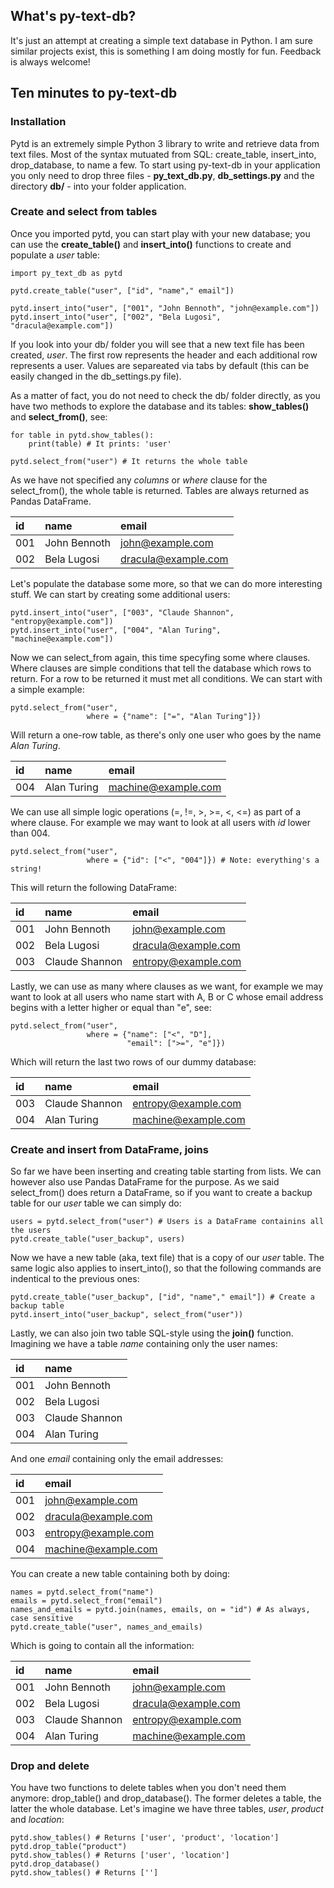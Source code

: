 ## What's py-text-db?
It's just an attempt at creating a simple text database in Python. I am sure similar projects exist, this is something I am doing mostly for fun. Feedback is always welcome!

## Ten minutes to py-text-db
### Installation
Pytd is an extremely simple Python 3 library to write and retrieve data from text files. Most of the syntax mutuated from SQL: create_table, insert_into, drop_database, to name a few. To start using py-text-db in your application you only need to drop three files - **py_text_db.py**, **db_settings.py** and the directory **db/** - into your folder application.

### Create and select from tables
 Once you imported pytd, you can start play with your new database; you can use the **create_table()** and **insert_into()** functions to create and populate a *user* table:

    import py_text_db as pytd

    pytd.create_table("user", ["id", "name"," email"])

    pytd.insert_into("user", ["001", "John Bennoth", "john@example.com"])
    pytd.insert_into("user", ["002", "Bela Lugosi", "dracula@example.com"])

If you look into your db/ folder you will see that a new text file has been created, *user*. The first row represents the header and each additional row represents a user. Values are separeated via tabs by default (this can be easily changed in the db_settings.py file).

As a matter of fact, you do not need to check the db/ folder directly, as you have two methods to explore the database and its tables: **show_tables()** and **select_from()**, see:

    for table in pytd.show_tables():
        print(table) # It prints: 'user'

    pytd.select_from("user") # It returns the whole table

As we have not specified any *columns* or *where* clause for the select_from(), the whole table is returned. Tables are always returned as Pandas DataFrame.

| id | name | email |
| :------------- | :------------- | :------------- |
| 001 | John Bennoth | john@example.com |
| 002 | Bela Lugosi | dracula@example.com |

Let's populate the database some more, so that we can do more interesting stuff. We can start by creating some additional users:

    pytd.insert_into("user", ["003", "Claude Shannon", "entropy@example.com"])
    pytd.insert_into("user", ["004", "Alan Turing", "machine@example.com"])

Now we can select_from again, this time specyfing some where clauses. Where clauses are simple conditions that tell the database which rows to return. For a row to be returned it must met all conditions. We can start with a simple example:

    pytd.select_from("user",
                     where = {"name": ["=", "Alan Turing"]})

Will return a one-row table, as there's only one user who goes by the name *Alan Turing*.

| id | name | email |
| :------------- | :------------- | :------------- |
| 004 | Alan Turing | machine@example.com |

We can use all simple logic operations (=, !=, >, >=, <, <=) as part of a where clause. For example we may want to look at all users with *id* lower than 004.

    pytd.select_from("user",
                     where = {"id": ["<", "004"]}) # Note: everything's a string!

This will return the following DataFrame:

| id | name | email |
| :------------- | :------------- | :------------- |
| 001 | John Bennoth | john@example.com |
| 002 | Bela Lugosi | dracula@example.com |   
| 003 | Claude Shannon | entropy@example.com |           

Lastly, we can use as many where clauses as we want, for example we may want to look at all users who name start with A, B or C whose email address begins with a letter higher or equal than "e", see:

    pytd.select_from("user",
                     where = {"name": ["<", "D"],
                              "email": [">=", "e"]})

Which will return the last two rows of our dummy database:

| id | name | email |
| :------------- | :------------- | :------------- |
| 003 | Claude Shannon | entropy@example.com |
| 004 | Alan Turing | machine@example.com |

### Create and insert from DataFrame, joins
So far we have been inserting and creating table starting from lists. We can however also use Pandas DataFrame for the purpose. As we said select_from() does return a DataFrame, so if you want to create a backup table for our *user* table we can simply do:

    users = pytd.select_from("user") # Users is a DataFrame containins all the users
    pytd.create_table("user_backup", users)

Now we have a new table (aka, text file) that is a copy of our *user* table. The same logic also applies to insert_into(), so that the following commands are indentical to the previous ones:

    pytd.create_table("user_backup", ["id", "name"," email"]) # Create a backup table
    pytd.insert_into("user_backup", select_from("user"))

Lastly, we can also join two table SQL-style using the **join()** function. Imagining we have a table *name* containing only the user names:

| id | name |
| :------------- | :------------- |
| 001 | John Bennoth |
| 002 | Bela Lugosi |
| 003 | Claude Shannon |
| 004 | Alan Turing |

And one *email* containing only the email addresses:

| id | email |
| :------------- | :------------- |
| 001 | john@example.com |
| 002 | dracula@example.com |   
| 003 | entropy@example.com |  
| 004 | machine@example.com |

You can create a new table containing both by doing:

    names = pytd.select_from("name")
    emails = pytd.select_from("email")
    names_and_emails = pytd.join(names, emails, on = "id") # As always, case sensitive
    pytd.create_table("user", names_and_emails)

Which is going to contain all the information:

| id | name | email |
| :------------- | :------------- | :------------- |
| 001 | John Bennoth | john@example.com |
| 002 | Bela Lugosi | dracula@example.com |   
| 003 | Claude Shannon | entropy@example.com |
| 004 | Alan Turing | machine@example.com |

### Drop and delete
You have two functions to delete tables when you don't need them anymore: drop_table() and drop_database(). The former deletes a table, the latter the whole database. Let's imagine we have three tables, *user*, *product* and *location*:

    pytd.show_tables() # Returns ['user', 'product', 'location']
    pytd.drop_table("product")
    pytd.show_tables() # Returns ['user', 'location']
    pytd.drop_database()
    pytd.show_tables() # Returns ['']
